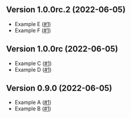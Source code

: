## Version 1.0.0rc.2 (2022-06-05)

- Example E
  ([#1](https://github.com/trask/repository-template/pull/1))
- Example F
  ([#1](https://github.com/trask/repository-template/pull/1))

## Version 1.0.0rc (2022-06-05)

- Example C
  ([#1](https://github.com/trask/repository-template/pull/1))
- Example D
  ([#1](https://github.com/trask/repository-template/pull/1))

## Version 0.9.0 (2022-06-05)

- Example A
  ([#1](https://github.com/trask/repository-template/pull/1))
- Example B
  ([#1](https://github.com/trask/repository-template/pull/1))
